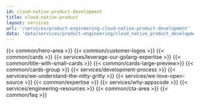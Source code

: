 ```yaml
---
id: cloud-native-product-development
title: cloud-native-product
layout: services
url: '/services/product-engineering-cloud-native-product-development'
data: 'data/services/product-engineering/cloud_native_product_development.json'
---
```


{{< common/hero-area >}}
{{< common/customer-logos >}}
{{< common/cards >}}
{{< services/leverage-our-golang-expertise >}}
{{< common/title-with-small-cards >}}
{{< common/cards-large-preview>}}
{{< common/cards-group >}}
{{< services/development-process >}}
{{< services/we-understand-the-nitty-gritty >}}
{{< services/we-love-open-source >}}
{{< common/expertise >}}
{{< services/why-appscode >}}
{{< services/engineering-resources >}}
{{< common/cta-area >}}
{{< common/faq >}}







